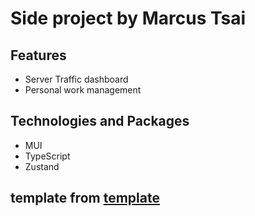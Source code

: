 # Side project by Marcus Tsai

## Features
* Server Traffic dashboard
* Personal work management

## Technologies and Packages
* MUI
* TypeScript
* Zustand

## template from [template](https://github.com/equisoide/react-mui-ts-template)

